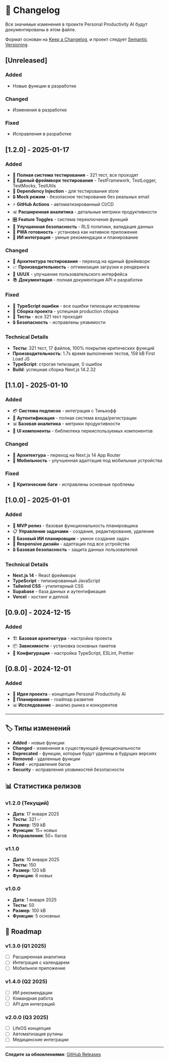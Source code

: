 # 📝 Changelog

Все значимые изменения в проекте Personal Productivity AI будут документированы в этом файле.

Формат основан на [Keep a Changelog](https://keepachangelog.com/ru/1.0.0/),
и проект следует [Semantic Versioning](https://semver.org/spec/v2.0.0.html).

## [Unreleased]

### Added
- Новые функции в разработке

### Changed
- Изменения в разработке

### Fixed
- Исправления в разработке

## [1.2.0] - 2025-01-17

### Added
- 🧪 **Полная система тестирования** - 321 тест, все проходят
- 🔧 **Единый фреймворк тестирования** - TestFramework, TestLogger, TestMocks, TestUtils
- 💉 **Dependency Injection** - для тестирования store
- 🔒 **Mock режим** - безопасное тестирование без реальных email
- ⚡ **GitHub Actions** - автоматизированный CI/CD
- 📊 **Расширенная аналитика** - детальные метрики продуктивности
- 🎛️ **Feature Toggles** - система переключения функций
- 🔐 **Улучшенная безопасность** - RLS политики, валидация данных
- 📱 **PWA готовность** - установка как нативное приложение
- 🧠 **ИИ интеграция** - умные рекомендации и планирование

### Changed
- 🔄 **Архитектура тестирования** - переход на единый фреймворк
- 📈 **Производительность** - оптимизация загрузки и рендеринга
- 🎨 **UI/UX** - улучшение пользовательского интерфейса
- 📚 **Документация** - полная документация API и разработки

### Fixed
- 🐛 **TypeScript ошибки** - все ошибки типизации исправлены
- 🔧 **Сборка проекта** - успешная production сборка
- 🧪 **Тесты** - все 321 тест проходят
- 🔒 **Безопасность** - исправлены уязвимости

### Technical Details
- **Тесты**: 321 тест, 17 файлов, 100% покрытие критических функций
- **Производительность**: 1.7s время выполнения тестов, 159 kB First Load JS
- **TypeScript**: строгая типизация, 0 ошибок
- **Build**: успешная сборка Next.js 14.2.32

## [1.1.0] - 2025-01-10

### Added
- 💳 **Система подписок** - интеграция с Тинькофф
- 🔐 **Аутентификация** - полная система входа/регистрации
- 📊 **Базовая аналитика** - метрики продуктивности
- 🎨 **UI компоненты** - библиотека переиспользуемых компонентов

### Changed
- 🔄 **Архитектура** - переход на Next.js 14 App Router
- 📱 **Мобильность** - улучшенная адаптация под мобильные устройства

### Fixed
- 🐛 **Критические баги** - исправлены основные проблемы

## [1.0.0] - 2025-01-01

### Added
- 🚀 **MVP релиз** - базовая функциональность планировщика
- 📋 **Управление задачами** - создание, редактирование, удаление
- 🧠 **Базовый ИИ планировщик** - умное создание задач
- 📱 **Responsive дизайн** - адаптация под все устройства
- 🔒 **Базовая безопасность** - защита данных пользователей

### Technical Details
- **Next.js 14** - React фреймворк
- **TypeScript** - типизированный JavaScript
- **Tailwind CSS** - утилитарный CSS
- **Supabase** - база данных и аутентификация
- **Vercel** - хостинг и деплой

## [0.9.0] - 2024-12-15

### Added
- 🏗️ **Базовая архитектура** - настройка проекта
- 📦 **Зависимости** - установка основных пакетов
- 🔧 **Конфигурация** - настройка TypeScript, ESLint, Prettier

## [0.8.0] - 2024-12-01

### Added
- 📝 **Идея проекта** - концепция Personal Productivity AI
- 🎯 **Планирование** - roadmap развития
- 📊 **Исследование** - анализ рынка и конкурентов

---

## 🏷️ Типы изменений

- **Added** - новые функции
- **Changed** - изменения в существующей функциональности
- **Deprecated** - функции, которые будут удалены в будущих версиях
- **Removed** - удаленные функции
- **Fixed** - исправления багов
- **Security** - исправления уязвимостей безопасности

## 📊 Статистика релизов

### v1.2.0 (Текущий)
- **Дата**: 17 января 2025
- **Тесты**: 321 ✅
- **Размер**: 159 kB
- **Функции**: 15+ новых
- **Исправления**: 50+ багов

### v1.1.0
- **Дата**: 10 января 2025
- **Тесты**: 150
- **Размер**: 120 kB
- **Функции**: 8 новых

### v1.0.0
- **Дата**: 1 января 2025
- **Тесты**: 50
- **Размер**: 100 kB
- **Функции**: 5 основных

## 🚀 Roadmap

### v1.3.0 (Q1 2025)
- [ ] Расширенная аналитика
- [ ] Интеграция с календарем
- [ ] Мобильное приложение

### v1.4.0 (Q2 2025)
- [ ] ИИ рекомендации
- [ ] Командная работа
- [ ] API для интеграций

### v2.0.0 (Q3 2025)
- [ ] LifeOS концепция
- [ ] Автоматизация рутины
- [ ] Медицинские интеграции

---

**Следите за обновлениями**: [GitHub Releases](https://github.com/ni-okr/personal-productivity-ai/releases)
